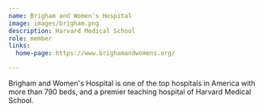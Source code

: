 ```yaml
---
name: Brigham and Women's Hospital
image: images/brigham.png
description: Harvard Medical School
role: member
links:
  home-page: https://www.brighamandwomens.org/

---
```


Brigham and Women's Hospital is one of the top hospitals in America with more than 790 beds, and a premier teaching hospital of Harvard Medical School.
